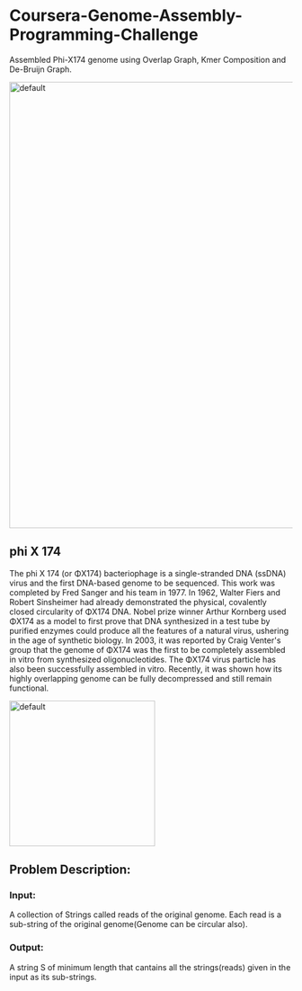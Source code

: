 # Coursera-Genome-Assembly-Programming-Challenge
Assembled Phi-X174 genome using Overlap Graph, Kmer Composition and De-Bruijn Graph.

<img width="794" alt="default" src="https://user-images.githubusercontent.com/33269462/44305590-1b413b00-a349-11e8-8839-915bfda8b2af.png">


## phi X 174

The phi X 174 (or ΦX174) bacteriophage is a single-stranded DNA (ssDNA) virus and the first DNA-based genome to be sequenced. This work was completed by Fred Sanger and his team in 1977. In 1962, Walter Fiers and Robert Sinsheimer had already demonstrated the physical, covalently closed circularity of ΦX174 DNA. Nobel prize winner Arthur Kornberg used ΦX174 as a model to first prove that DNA synthesized in a test tube by purified enzymes could produce all the features of a natural virus, ushering in the age of synthetic biology. In 2003, it was reported by Craig Venter's group that the genome of ΦX174 was the first to be completely assembled in vitro from synthesized oligonucleotides. The ΦX174 virus particle has also been successfully assembled in vitro. Recently, it was shown how its highly overlapping genome can be fully decompressed and still remain functional.

<img width="259" alt="default" src="https://user-images.githubusercontent.com/33269462/44305606-65c2b780-a349-11e8-9ee5-ccb3e108aa3c.png">

## Problem Description:
### Input: 
A collection of Strings called reads of the original genome. Each read is a sub-string of the original genome(Genome can be circular also).

### Output:
A string S of minimum length that cantains all the strings(reads) given in the input as its sub-strings.
